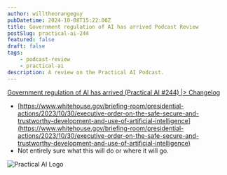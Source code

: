 ```yaml
---
author: willtheorangeguy
pubDatetime: 2024-10-08T15:22:00Z
title: Government regulation of AI has arrived Podcast Review
postSlug: practical-ai-244
featured: false
draft: false
tags:
    - podcast-review
    - practical-ai
description: A review on the Practical AI Podcast.
---
```


[Government regulation of AI has arrived (Practical AI #244) |> Changelog](https://changelog.com/practicalai/244)

- [https://www.whitehouse.gov/briefing-room/presidential-actions/2023/10/30/executive-order-on-the-safe-secure-and-trustworthy-development-and-use-of-artificial-intelligence](https://www.whitehouse.gov/briefing-room/presidential-actions/2023/10/30/executive-order-on-the-safe-secure-and-trustworthy-development-and-use-of-artificial-intelligence)
- Not entirely sure what this will do or where it will go.

![Practical AI Logo](https://is1-ssl.mzstatic.com/image/thumb/Podcasts123/v4/45/10/06/4510062f-d99e-abd5-7376-07a4656f19d1/mza_940882021610159734.png/300x300bb.webp)
